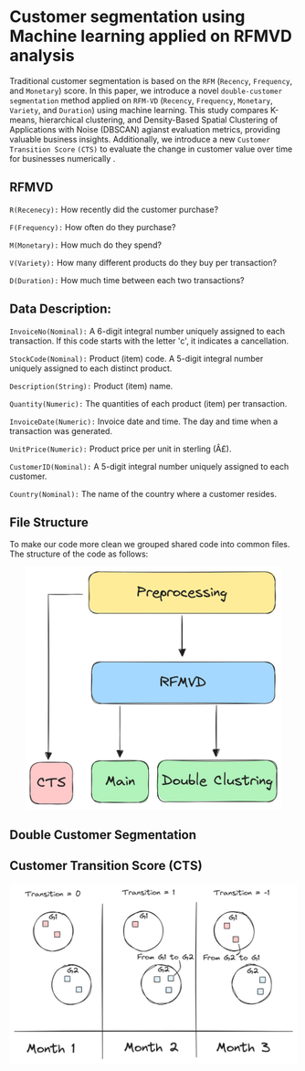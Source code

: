 # Customer segmentation using Machine learning applied on RFMVD analysis
Traditional customer segmentation is based on the `RFM` (`Recency`, `Frequency`, and `Monetary`) score. In this paper, we introduce a novel `double-customer segmentation` method applied on `RFM-VD` (`Recency`, `Frequency`, `Monetary`, `Variety`, and `Duration`) using machine learning. This study compares K-means, hierarchical clustering, and Density-Based Spatial Clustering of Applications with Noise (DBSCAN) agianst evaluation metrics, providing valuable business insights. Additionally, we introduce a new `Customer Transition Score` `(CTS)` to evaluate the change in customer value over time for businesses numerically .
## RFMVD
`R(Recenecy):` How recently did the customer purchase?

`F(Frequency):` How often do they purchase?

`M(Monetary):` How much do they spend?

`V(Variety):` How many different products do they buy per transaction?

`D(Duration):` How much time between each two transactions?
## Data Description:

`InvoiceNo(Nominal):`  A 6-digit integral number uniquely assigned to each transaction. If this code starts with the letter 'c', it indicates a cancellation. 

`StockCode(Nominal):` Product (item) code. A 5-digit integral number uniquely assigned to each distinct product. 

`Description(String):` Product (item) name. 

`Quantity(Numeric):` The quantities of each product (item) per transaction.

`InvoiceDate(Numeric):` Invoice date and time. The day and time when a transaction was generated. 

`UnitPrice(Numeric):` Product price per unit in sterling (Â£). 

`CustomerID(Nominal):` A 5-digit integral number uniquely assigned to each customer. 

`Country(Nominal):` The name of the country where a customer resides.

## File Structure
To make our code more clean we grouped shared code into common files. The structure of the code as follows: 

<p align="center">
  <img src="media/File_structure_w.png" width="450" title="hover text">
</p>

## Double Customer Segmentation

## Customer Transition Score (CTS)
<p align="center">
  <img src="media/CTS.png" width="750" title="hover text">
</p>
